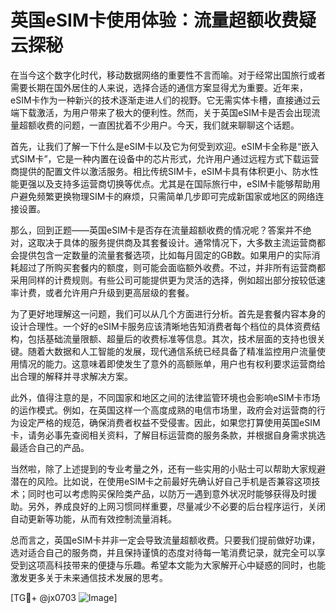 # 英国eSIM卡使用体验：流量超额收费疑云探秘

在当今这个数字化时代，移动数据网络的重要性不言而喻。对于经常出国旅行或者需要长期在国外居住的人来说，选择合适的通信方案显得尤为重要。近年来，eSIM卡作为一种新兴的技术逐渐走进人们的视野。它无需实体卡槽，直接通过云端下载激活，为用户带来了极大的便利性。然而，关于英国eSIM卡是否会出现流量超额收费的问题，一直困扰着不少用户。今天，我们就来聊聊这个话题。

首先，让我们了解一下什么是eSIM卡以及它为何受到欢迎。eSIM卡全称是“嵌入式SIM卡”，它是一种内置在设备中的芯片形式，允许用户通过远程方式下载运营商提供的配置文件以激活服务。相比传统SIM卡，eSIM卡具有体积更小、防水性能更强以及支持多运营商切换等优点。尤其是在国际旅行中，eSIM卡能够帮助用户避免频繁更换物理SIM卡的麻烦，只需简单几步即可完成新国家或地区的网络连接设置。

那么，回到正题——英国eSIM卡是否存在流量超额收费的情况呢？答案并不绝对，这取决于具体的服务提供商及其套餐设计。通常情况下，大多数主流运营商都会提供包含一定数量的流量套餐选项，比如每月固定的GB数。如果用户的实际消耗超过了所购买套餐内的额度，则可能会面临额外收费。不过，并非所有运营商都采用同样的计费规则。有些公司可能提供更为灵活的选择，例如超出部分按较低速率计费，或者允许用户升级到更高层级的套餐。

为了更好地理解这一问题，我们可以从几个方面进行分析。首先是套餐内容本身的设计合理性。一个好的eSIM卡服务应该清晰地告知消费者每个档位的具体资费结构，包括基础流量限额、超量后的收费标准等信息。其次，技术层面的支持也很关键。随着大数据和人工智能的发展，现代通信系统已经具备了精准监控用户流量使用情况的能力。这意味着即使发生了意外的高额账单，用户也有权利要求运营商给出合理的解释并寻求解决方案。

此外，值得注意的是，不同国家和地区之间的法律监管环境也会影响eSIM卡市场的运作模式。例如，在英国这样一个高度成熟的电信市场里，政府会对运营商的行为设定严格的规范，确保消费者权益不受侵害。因此，如果您打算使用英国eSIM卡，请务必事先查阅相关资料，了解目标运营商的服务条款，并根据自身需求挑选最适合自己的产品。

当然啦，除了上述提到的专业考量之外，还有一些实用的小贴士可以帮助大家规避潜在的风险。比如说，在使用eSIM卡之前最好先确认好自己手机是否兼容这项技术；同时也可以考虑购买保险类产品，以防万一遇到意外状况时能够获得及时援助。另外，养成良好的上网习惯同样重要，尽量减少不必要的后台程序运行，关闭自动更新等功能，从而有效控制流量消耗。

总而言之，英国eSIM卡并非一定会导致流量超额收费。只要我们提前做好功课，选对适合自己的服务商，并且保持谨慎的态度对待每一笔消费记录，就完全可以享受到这项高科技带来的便捷与乐趣。希望本文能为大家解开心中疑惑的同时，也能激发更多关于未来通信技术发展的思考。

[TG💪+ @jx0703 ![Image](https://github.com/user-attachments/assets/dbca1d08-cadb-493c-b0ec-ad6f7a83f270)]